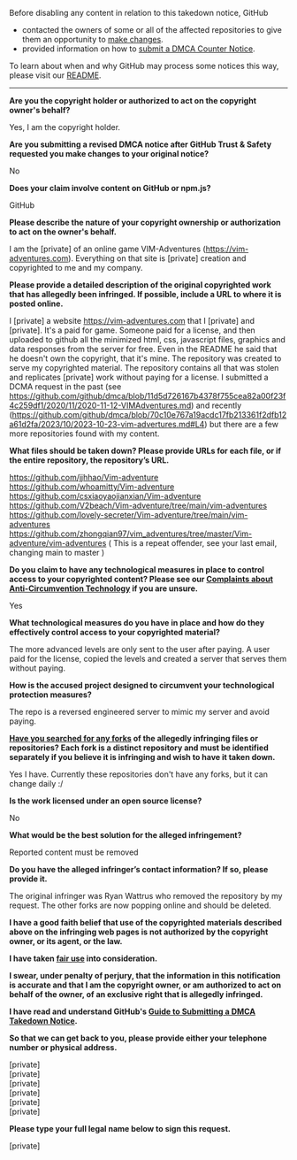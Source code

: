 Before disabling any content in relation to this takedown notice, GitHub
- contacted the owners of some or all of the affected repositories to give them an opportunity to [make changes](https://docs.github.com/en/github/site-policy/dmca-takedown-policy#a-how-does-this-actually-work).
- provided information on how to [submit a DMCA Counter Notice](https://docs.github.com/en/articles/guide-to-submitting-a-dmca-counter-notice).

To learn about when and why GitHub may process some notices this way, please visit our [README](https://github.com/github/dmca/blob/master/README.md#anatomy-of-a-takedown-notice).

---

**Are you the copyright holder or authorized to act on the copyright owner's behalf?**

Yes, I am the copyright holder.

**Are you submitting a revised DMCA notice after GitHub Trust & Safety requested you make changes to your original notice?**

No

**Does your claim involve content on GitHub or npm.js?**

GitHub

**Please describe the nature of your copyright ownership or authorization to act on the owner's behalf.**

I am the [private] of an online game VIM-Adventures (https://vim-adventures.com). Everything on that site is [private] creation and copyrighted to me and my company.

**Please provide a detailed description of the original copyrighted work that has allegedly been infringed. If possible, include a URL to where it is posted online.**

I [private] a website https://vim-adventures.com that I [private] and [private]. It's a paid for game. Someone paid for a license, and then uploaded to github all the minimized html, css, javascript files, graphics and data responses from the server for free. Even in the README he said that he doesn't own the copyright, that it's mine. The repository was created to serve my copyrighted material. The repository contains all that was stolen and replicates [private] work without paying for a license. I submitted a DCMA request in the past (see https://github.com/github/dmca/blob/11d5d726167b4378f755cea82a00f23f4c259df1/2020/11/2020-11-12-VIMAdventures.md) and recently (https://github.com/github/dmca/blob/70c10e767a19acdc17fb213361f2dfb12a61d2fa/2023/10/2023-10-23-vim-advertures.md#L4) but there are a few more repositories found with my content.

**What files should be taken down? Please provide URLs for each file, or if the entire repository, the repository’s URL.**

https://github.com/jjhhao/Vim-adventure  
https://github.com/whoamitty/Vim-adventure  
https://github.com/csxiaoyaojianxian/Vim-adventure  
https://github.com/V2beach/Vim-adventure/tree/main/vim-adventures  
https://github.com/lovely-secreter/Vim-adventure/tree/main/vim-adventures  
https://github.com/zhongqian97/vim_adventures/tree/master/Vim-adventure/vim-adventures ( This is a repeat offender, see your last email, changing main to master )

**Do you claim to have any technological measures in place to control access to your copyrighted content? Please see our <a href="https://docs.github.com/articles/guide-to-submitting-a-dmca-takedown-notice#complaints-about-anti-circumvention-technology">Complaints about Anti-Circumvention Technology</a> if you are unsure.**

Yes

**What technological measures do you have in place and how do they effectively control access to your copyrighted material?**

The more advanced levels are only sent to the user after paying. A user paid for the license, copied the levels and created a server that serves them without paying.

**How is the accused project designed to circumvent your technological protection measures?**

The repo is a reversed engineered server to mimic my server and avoid paying.

**<a href="https://docs.github.com/articles/dmca-takedown-policy#b-what-about-forks-or-whats-a-fork">Have you searched for any forks</a> of the allegedly infringing files or repositories? Each fork is a distinct repository and must be identified separately if you believe it is infringing and wish to have it taken down.**

Yes I have. Currently these repositories don't have any forks, but it can change daily :/

**Is the work licensed under an open source license?**

No

**What would be the best solution for the alleged infringement?**

Reported content must be removed

**Do you have the alleged infringer’s contact information? If so, please provide it.**

The original infringer was Ryan Wattrus who removed the repository by my request. The other forks are now popping online and should be deleted.

**I have a good faith belief that use of the copyrighted materials described above on the infringing web pages is not authorized by the copyright owner, or its agent, or the law.**

**I have taken <a href="https://www.lumendatabase.org/topics/22">fair use</a> into consideration.**

**I swear, under penalty of perjury, that the information in this notification is accurate and that I am the copyright owner, or am authorized to act on behalf of the owner, of an exclusive right that is allegedly infringed.**

**I have read and understand GitHub's <a href="https://docs.github.com/articles/guide-to-submitting-a-dmca-takedown-notice/">Guide to Submitting a DMCA Takedown Notice</a>.**

**So that we can get back to you, please provide either your telephone number or physical address.**

[private]  
[private]  
[private]  
[private]  
[private]  
[private]  

**Please type your full legal name below to sign this request.**

[private]  

